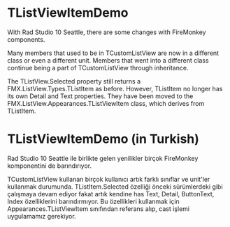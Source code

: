 # TListViewItemDemo

With Rad Studio 10 Seattle, there are some changes with FireMonkey components.

Many members that used to be in TCustomListView are now in a different class or even a different unit. Members that went into a different class continue being a part of TCustomListView through inheritance. 

The TListView.Selected property still returns a FMX.ListView.Types.TListItem as before. However, TListItem no longer has its own Detail and Text properties. They have been moved to the FMX.ListView.Appearances.TListViewItem class, which derives from TListItem.


# TListViewItemDemo (in Turkish)

Rad Studio 10 Seattle ile birlikte gelen yenilikler birçok FireMonkey komponentini de barındırıyor. 

TCustomListView kullanan birçok kullanıcı artık farklı sınıflar ve unit'ler kullanmak durumunda. TListItem.Selected özelliği önceki sürümlerdeki gibi çalışmaya devam ediyor fakat artık kendine has Text, Detail, ButtonText, Index özelliklerini barındırmıyor. Bu özellikleri kullanmak için Appearances.TListViewItem sınıfından referans alıp, cast işlemi uygulamamız gerekiyor.
